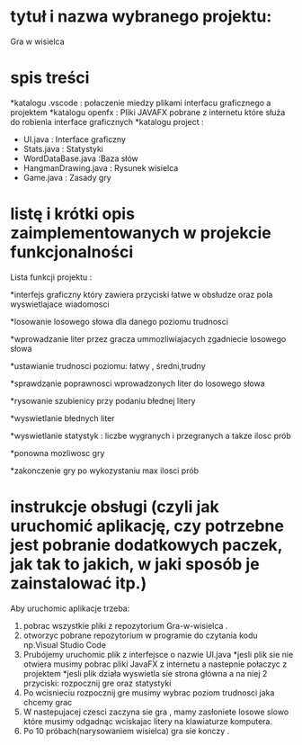 # tytuł i nazwa wybranego projektu:  
 Gra w wisielca


# spis treści
*katalogu .vscode : połaczenie miedzy plikami interfacu graficznego a projektem 
*katalogu openfx : Pliki JAVAFX pobrane z internetu  które służa do robienia interface graficznych
*katalogu project :
- UI.java : Interface graficzny
- Stats.java : Statystyki
- WordDataBase.java :Baza słów
- HangmanDrawing.java : Rysunek wisielca
- Game.java : Zasady gry



# listę i krótki opis zaimplementowanych w projekcie funkcjonalności

Lista funkcji projektu :

*interfejs graficzny który zawiera przyciski łatwe w obsłudze oraz pola wyswietlajace wiadomosci

*losowanie losowego słowa dla danego poziomu trudnosci

*wprowadzanie liter przez gracza ummozliwiajacych zgadniecie losowego słowa

*ustawianie trudnosci poziomu: łatwy , średni,trudny

*sprawdzanie poprawnosci wprowadzonych liter do losowego słowa

*rysowanie szubienicy przy  podaniu błednej litery

*wyswietlanie błednych liter

*wyswietlanie statystyk : liczbe wygranych i przegranych a takze ilosc prób

*ponowna mozliwosc gry 

*zakonczenie gry po wykozystaniu max ilosci prób



#  instrukcje obsługi (czyli jak uruchomić aplikację, czy potrzebne jest pobranie dodatkowych paczek, jak tak to jakich, w jaki sposób je zainstalować itp.)


Aby uruchomic aplikacje trzeba:
1. pobrac wszystkie pliki z repozytorium Gra-w-wisielca .
2. otworzyc pobrane repozytorium w programie do czytania kodu np.Visual Studio Code 
3. Prubójemy uruchomic plik z interfejsce o nazwie UI.java 
*jesli plik sie nie otwiera musimy pobrac pliki JavaFX z internetu a nastepnie połaczyc z projektem 
*jesli plik działa wyswietla sie strona główna a na niej 2 przyciski: rozpocznij gre oraz statystyki 
4. Po wcisnieciu rozpocznij gre musimy wybrac poziom trudnosci jaka chcemy grac 
5. W nastepujacej czesci zaczyna sie gra , mamy zasłoniete losowe slowo które musimy odgadnąc wciskajac litery na klawiaturze komputera.
6. Po 10 próbach(narysowaniem wisielca) gra sie konczy .
